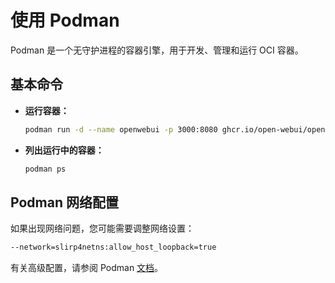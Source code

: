 # 使用 Podman

Podman 是一个无守护进程的容器引擎，用于开发、管理和运行 OCI 容器。

## 基本命令

- **运行容器：**

  ```bash
  podman run -d --name openwebui -p 3000:8080 ghcr.io/open-webui/open-webui:main
  ```

- **列出运行中的容器：**

  ```bash
  podman ps
  ```

## Podman 网络配置

如果出现网络问题，您可能需要调整网络设置：

```bash
--network=slirp4netns:allow_host_loopback=true
```

有关高级配置，请参阅 Podman [文档](https://podman.io/)。
